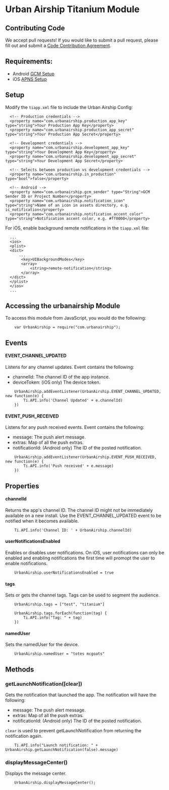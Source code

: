 # Urban Airship Titanium Module


## Contributing Code

We accept pull requests! If you would like to submit a pull request, please fill out and submit a
[Code Contribution Agreement](http://docs.urbanairship.com/contribution-agreement.html).

## Requirements:
 - Android [GCM Setup](http://docs.urbanairship.com/reference/push-providers/gcm.html#android-gcm-setup)
 - iOS [APNS Setup](http://docs.urbanairship.com/reference/push-providers/apns.html)

## Setup

Modify the `tiapp.xml` file to include the Urban Airship Config:

```
  <!-- Production credentials -->
  <property name="com.urbanairship.production_app_key" type="string">Your Production App Key</property>
  <property name="com.urbanairship.production_app_secret" type="string">Your Production App Secret</property>

  <!-- Development credentials -->
  <property name="com.urbanairship.development_app_key" type="string">Your Development App Key</property>
  <property name="com.urbanairship.development_app_secret" type="string">Your Development App Secret</property>

  <!-- Selects between production vs development credentials -->
  <property name="com.urbanairship.in_production" type="bool">false</property>

  <!-- Android -->
  <property name="com.urbanairship.gcm_sender" type="String">GCM Sender ID or Project Number</property>
  <property name="com.urbanairship.notification_icon" type="string">Name of an icon in assets directory, e.g. ic_notification</property>
  <property name="com.urbanairship.notification_accent_color" type="string">Notification accent color, e.g. #ff0000</property>
```

For iOS, enable background remote notifications in the `tiapp.xml` file:

```
  ...
  <ios>
  <plist>
  <dict>    
      ...
       <key>UIBackgroundModes</key>
       <array>
           <string>remote-notification</string>
       </array>
  </dict>
  </plist>
  </ios>
  ...
```

## Accessing the urbanairship Module

To access this module from JavaScript, you would do the following:

```
    var UrbanAirship = require("com.urbanairship");
```

## Events

#### EVENT_CHANNEL_UPDATED

Listens for any channel updates. Event contains the following:
 - channelId: The channel ID of the app instance.
 - deviceToken: (iOS only) The device token.

```
    UrbanAirship.addEventListener(UrbanAirship.EVENT_CHANNEL_UPDATED, new function(e) {
        Ti.API.info('Channel Updated' + e.channelId)
    })
```

#### EVENT_PUSH_RECEIVED

Listens for any push received events. Event contains the following:
 - message: The push alert message.
 - extras: Map of all the push extras.
 - notificationId: (Android only) The ID of the posted notification.

```
    UrbanAirship.addEventListener(UrbanAirship.EVENT_PUSH_RECEIVED, new function(e) {
        Ti.API.info('Push received' + e.message)
    })
```

## Properties

#### channelId

Returns the app's channel ID. The channel ID might not be immediately available on a new install. Use
the EVENT_CHANNEL_UPDATED event to be notified when it becomes available.

```
    Ti.API.info('Channel ID: ' + UrbanAirship.channelId)
```

#### userNotificationsEnabled

Enables or disables user notifications. On iOS, user notifications can only be enabled and enabling
notifications the first time will promopt the user to enable notifications.

```
    UrbanAirship.userNotificationsEnabled = true
```


#### tags

Sets or gets the channel tags. Tags can be used to segment the audience.

```
    UrbanAirship.tags = ["test", "titanium"]

    UrbanAirship.tags.forEach(function(tag) {
        Ti.API.info("Tag: " + tag)
    })
```

#### namedUser

Sets the namedUser for the device.

```
    UrbanAirship.namedUser = "totes mcgoats"
```

## Methods

### getLaunchNotification([clear])

Gets the notification that launched the app. The notification will have the following:
 - message: The push alert message.
 - extras: Map of all the push extras.
 - notificationId: (Android only) The ID of the posted notification.

`clear` is used to prevent getLaunchNotification from returning the notification again.


```
    Ti.API.info("Launch notification: " + UrbanAirship.getLaunchNotification(false).message)
```


### displayMessageCenter()

Displays the message center.

```
    UrbanAirship.displayMessageCenter();
```

